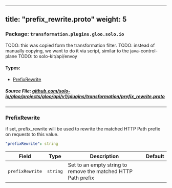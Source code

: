 
---
title: "prefix_rewrite.proto"
weight: 5
---

<!-- Code generated by solo-kit. DO NOT EDIT. -->


### Package: `transformation.plugins.gloo.solo.io`  
TODO: this was copied form the transformation filter.
TODO: instead of manually copying, we want to do it via script, similar to the java-control-plane
TODO: to solo-kit/api/envoy


 
#### Types:


- [PrefixRewrite](#prefixrewrite)
  



##### Source File: [github.com/solo-io/gloo/projects/gloo/api/v1/plugins/transformation/prefix_rewrite.proto](https://github.com/solo-io/gloo/blob/master/projects/gloo/api/v1/plugins/transformation/prefix_rewrite.proto)





---
### PrefixRewrite

 
if set, prefix_rewrite will be used to rewrite the matched HTTP Path prefix on requests to this value.

```yaml
"prefixRewrite": string

```

| Field | Type | Description | Default |
| ----- | ---- | ----------- |----------- | 
| `prefixRewrite` | `string` | Set to an empty string to remove the matched HTTP Path prefix |  |





<!-- Start of HubSpot Embed Code -->
<script type="text/javascript" id="hs-script-loader" async defer src="//js.hs-scripts.com/5130874.js"></script>
<!-- End of HubSpot Embed Code -->
